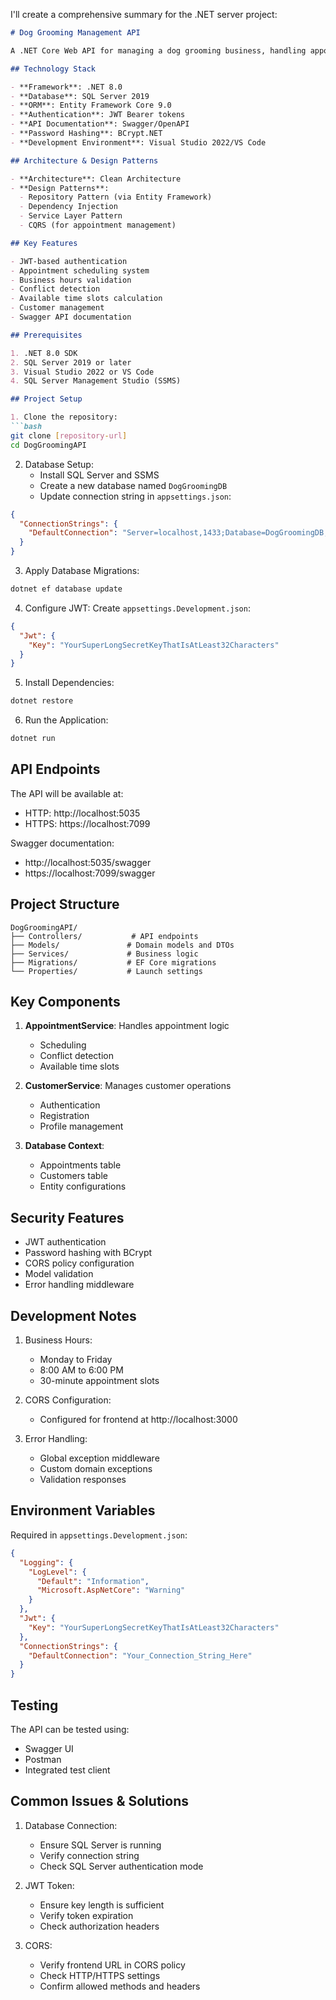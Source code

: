 I'll create a comprehensive summary for the .NET server project:

````markdown:DogGroomingAPI/README.md
# Dog Grooming Management API

A .NET Core Web API for managing a dog grooming business, handling appointments, customer management, and authentication.

## Technology Stack

- **Framework**: .NET 8.0
- **Database**: SQL Server 2019
- **ORM**: Entity Framework Core 9.0
- **Authentication**: JWT Bearer tokens
- **API Documentation**: Swagger/OpenAPI
- **Password Hashing**: BCrypt.NET
- **Development Environment**: Visual Studio 2022/VS Code

## Architecture & Design Patterns

- **Architecture**: Clean Architecture
- **Design Patterns**:
  - Repository Pattern (via Entity Framework)
  - Dependency Injection
  - Service Layer Pattern
  - CQRS (for appointment management)

## Key Features

- JWT-based authentication
- Appointment scheduling system
- Business hours validation
- Conflict detection
- Available time slots calculation
- Customer management
- Swagger API documentation

## Prerequisites

1. .NET 8.0 SDK
2. SQL Server 2019 or later
3. Visual Studio 2022 or VS Code
4. SQL Server Management Studio (SSMS)

## Project Setup

1. Clone the repository:
```bash
git clone [repository-url]
cd DogGroomingAPI
````

2. Database Setup:
   - Install SQL Server and SSMS
   - Create a new database named `DogGroomingDB`
   - Update connection string in `appsettings.json`:

```json
{
  "ConnectionStrings": {
    "DefaultConnection": "Server=localhost,1433;Database=DogGroomingDB;User Id=sa;Password=YourPassword123!;Encrypt=False;TrustServerCertificate=True;"
  }
}
```

3. Apply Database Migrations:

```bash
dotnet ef database update
```

4. Configure JWT:
   Create `appsettings.Development.json`:

```json
{
  "Jwt": {
    "Key": "YourSuperLongSecretKeyThatIsAtLeast32Characters"
  }
}
```

5. Install Dependencies:

```bash
dotnet restore
```

6. Run the Application:

```bash
dotnet run
```

## API Endpoints

The API will be available at:

- HTTP: http://localhost:5035
- HTTPS: https://localhost:7099

Swagger documentation:

- http://localhost:5035/swagger
- https://localhost:7099/swagger

## Project Structure

```
DogGroomingAPI/
├── Controllers/           # API endpoints
├── Models/               # Domain models and DTOs
├── Services/             # Business logic
├── Migrations/           # EF Core migrations
└── Properties/           # Launch settings
```

## Key Components

1. **AppointmentService**: Handles appointment logic

   - Scheduling
   - Conflict detection
   - Available time slots

2. **CustomerService**: Manages customer operations

   - Authentication
   - Registration
   - Profile management

3. **Database Context**:
   - Appointments table
   - Customers table
   - Entity configurations

## Security Features

- JWT authentication
- Password hashing with BCrypt
- CORS policy configuration
- Model validation
- Error handling middleware

## Development Notes

1. Business Hours:

   - Monday to Friday
   - 8:00 AM to 6:00 PM
   - 30-minute appointment slots

2. CORS Configuration:

   - Configured for frontend at http://localhost:3000

3. Error Handling:
   - Global exception middleware
   - Custom domain exceptions
   - Validation responses

## Environment Variables

Required in `appsettings.Development.json`:

```json
{
  "Logging": {
    "LogLevel": {
      "Default": "Information",
      "Microsoft.AspNetCore": "Warning"
    }
  },
  "Jwt": {
    "Key": "YourSuperLongSecretKeyThatIsAtLeast32Characters"
  },
  "ConnectionStrings": {
    "DefaultConnection": "Your_Connection_String_Here"
  }
}
```

## Testing

The API can be tested using:

- Swagger UI
- Postman
- Integrated test client

## Common Issues & Solutions

1. Database Connection:

   - Ensure SQL Server is running
   - Verify connection string
   - Check SQL Server authentication mode

2. JWT Token:

   - Ensure key length is sufficient
   - Verify token expiration
   - Check authorization headers

3. CORS:
   - Verify frontend URL in CORS policy
   - Check HTTP/HTTPS settings
   - Confirm allowed methods and headers
